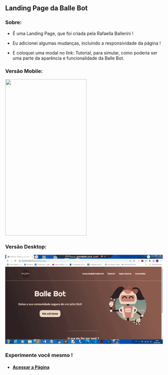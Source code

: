 ## Landing Page da Balle Bot

### Sobre:

* É uma Landing Page, que foi criada pela Rafaella Ballerini !

* Eu adicionei algumas mudanças, incluindo a responsividade da página !

* E coloquei uma modal no link: Tutorial, para simular, como poderia ser uma parte da aparência e funcionalidade da Balle Bot.

### Versão Mobile:

<img src="imagens/Mobile.gif" height="500px" width="260px" />

### Versão Desktop:

<img src="imagens/Desktop.gif" />

### Experimente você mesmo !

* #### <a href="https://joao3872.github.io/Landing_Page/" target="_blank">Acessar a Página</a>
